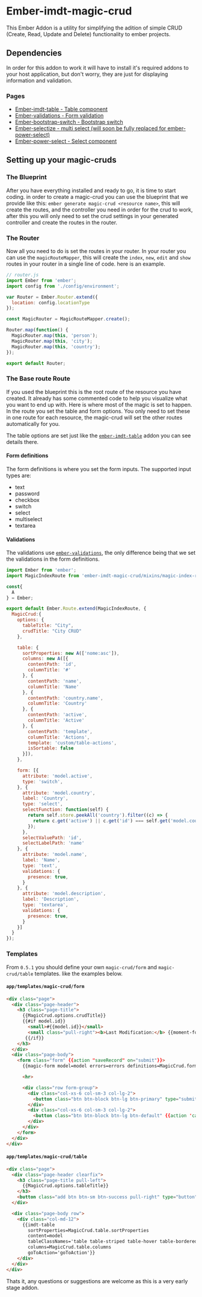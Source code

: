 # Ember-imdt-magic-crud
This Ember Addon is a utility for simplifying the adition of simple CRUD (Create, Read, Update and Delete) functionality to ember projects.

## Dependencies
In order for this addon to work it will have to install it's required addons to your host application, but don't worry, they are just for displaying information and validation.

### Pages
* [Ember-imdt-table - Table component](https://www.npmjs.com/package/ember-imdt-table)
* [Ember-validations - Form validation](https://github.com/dockyard/ember-validations)
* [Ember-bootstrap-switch - Bootstrap switch](https://github.com/Panman8201/ember-bootstrap-switch)
* [Ember-selectize - multi select (will soon be fully replaced for ember-power-select)](https://github.com/miguelcobain/ember-cli-selectize)
* [Ember-power-select - Select component](https://github.com/cibernox/ember-power-select)

## Setting up your magic-cruds

### The Blueprint
After you have everything installed and ready to go, it is time to start coding.
in order to create a magic-crud you can use the blueprint that we provide like this: `ember generate magic-crud <resource name>`, this will create the routes, and the controller you need in order for the crud to work, after this you will only need
to set the crud settings in your generated controller and create the routes in the router.

### The Router
Now all you need to do is set the routes in your router. In your router you can use the `magicRouteMapper`, this will create the `index`, `new`, `edit` and `show` routes in your router in a single line of code. here is an example.

```javascript
// router.js
import Ember from 'ember';
import config from './config/environment';

var Router = Ember.Router.extend({
  location: config.locationType
});

const MagicRouter = MagicRouteMapper.create();

Router.map(function() {
  MagicRouter.map(this, 'person');
  MagicRouter.map(this, 'city');
  MagicRouter.map(this, 'country');
});

export default Router;
```

### The Base route Route
If you used the blueprint this is the root route of the resource you have created. It already has some commented code to help you visualize what you want to end up with.
Here is where most of the magic is set to happen. In the route you set the table and form options. You only need to set these in one route for each resource, the magic-crud will set the other routes automatically for you.

The table options are set just like the [`ember-imdt-table`](https://www.npmjs.com/package/ember-imdt-table) addon you can see details there.

#### Form definitions
The form definitions is where you set the form inputs.
The supported input types are:
 - text
 - password
 - checkbox
 - switch
 - select
 - multiselect
 - textarea

#### Validations
The validations use [`ember-validations`](https://github.com/dockyard/ember-validations), the only difference being that we set the validations in the form definitions.

```javascript
import Ember from 'ember';
import MagicIndexRoute from 'ember-imdt-magic-crud/mixins/magic-index-route';

const{
  A
} = Ember;

export default Ember.Route.extend(MagicIndexRoute, {
  MagicCrud:{
    options: {
      tableTitle: "City",
      crudTitle: "City CRUD"
    },

    table: {
      sortProperties: new A(['nome:asc']),
      columns: new A([{
        contentPath: 'id',
        columnTitle: '#'
      }, {
        contentPath: 'name',
        columnTitle: 'Name'
      }, {
        contentPath: 'country.name',
        columnTitle: 'Country'
      }, {
        contentPath: 'active',
        columnTitle: 'Active'
      }, {
        contentPath: 'template',
        columnTitle: 'Actions',
        template: 'custom/table-actions',
        isSortable: false
      }]),
    },

    form: [{
      attribute: 'model.active',
      type: 'switch',
    }, {
      attribute: 'model.country',
      label: 'Country',
      type: 'select',
      selectFunction: function(self) {
        return self.store.peekAll('country').filter((c) => {
          return c.get('active') || c.get('id') === self.get('model.country.id');
        });
      },
      selectValuePath: 'id',
      selectLabelPath: 'name'
    }, {
      attribute: 'model.name',
      label: 'Name',
      type: 'text',
      validations: {
        presence: true,
      }
    }, {
      attribute: 'model.description',
      label: 'Description',
      type: 'textarea',
      validations: {
        presence: true,
      }
    }]
  }
});
```

### Templates
From `0.5.1` you should define your own `magic-crud/form` and `magic-crud/table` templates. like the examples below.

#### `app/templates/magic-crud/form`
```html
<div class="page">
  <div class="page-header">
    <h3 class="page-title">
      {{MagicCrud.options.crudTitle}}
      {{#if model.id}}
        <small>#{{model.id}}</small>
        <small class="pull-right"><b>Last Modification:</b> {{moment-format model.modified 'L' allow-empty=true}}</small>
       {{/if}}
    </h3>
  </div>
  <div class="page-body">
    <form class="form" {{action "saveRecord" on="submit"}}>
      {{magic-form model=model errors=errors definitions=MagicCrud.form submitted=submitted}}

      <hr>

      <div class="row form-group">
        <div class="col-xs-6 col-sm-3 col-lg-2">
          <button class="btn btn-block btn-lg btn-primary" type="submit">{{fa-icon 'floppy-o' fixedWidth=true}} Save</button>
        </div>
        <div class="col-xs-6 col-sm-3 col-lg-2">
          <button class="btn btn-block btn-lg btn-default" {{action 'cancelAction'}}>{{fa-icon 'undo' fixedWidth=true}} Cancel</button>
        </div>
      </div>
    </form>
  </div>
</div>
```

#### `app/templates/magic-crud/table`
```html
<div class="page">
  <div class="page-header clearfix">
    <h3 class="page-title pull-left">
      {{MagicCrud.options.tableTitle}}
    </h3>
    <button class="add btn btn-sm btn-success pull-right" type="button" name="button" {{action 'goToAction' 'new'}}><i class="fa fa-fw fa-plus"></i>  New Record</button>
  </div>

  <div class="page-body row">
    <div class="col-md-12">
      {{imdt-table
        sortProperties=MagicCrud.table.sortProperties
        content=model
        tableClassNames='table table-striped table-hover table-bordered'
        columns=MagicCrud.table.columns
        goToAction='goToAction'}}
    </div>
  </div>
</div>

```


Thats it, any questions or suggestions are welcome as this is a very early stage addon.
